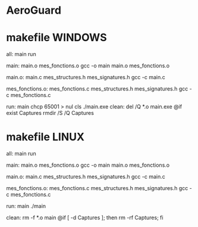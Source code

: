 # AeroGuard

# makefile WINDOWS

all: main run

main: main.o mes_fonctions.o
gcc -o main main.o mes_fonctions.o

main.o: main.c mes_structures.h mes_signatures.h
gcc -c main.c

mes_fonctions.o: mes_fonctions.c mes_structures.h mes_signatures.h
gcc -c mes_fonctions.c

run: main
chcp 65001 > nul
cls
./main.exe
clean:
del /Q \*.o main.exe
@if exist Captures rmdir /S /Q Captures

# makefile LINUX

all: main run

main: main.o mes_fonctions.o
gcc -o main main.o mes_fonctions.o

main.o: main.c mes_structures.h mes_signatures.h
gcc -c main.c

mes_fonctions.o: mes_fonctions.c mes_structures.h mes_signatures.h
gcc -c mes_fonctions.c

run: main
./main

clean:
rm -f \*.o main
@if [ -d Captures ]; then rm -rf Captures; fi
